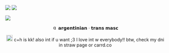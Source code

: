 ![ ](https://media.discordapp.net/attachments/1177363779001008311/1326391392477384704/167_sin_titulo_20250108002532.png?ex=677f41bf&is=677df03f&hm=b1427ba6690bde07a6c9f62e4fce4077ec664fe5dd6c2f0270bd57dcb8d0e5a7&)
![ ](https://file.garden/Zy7nsVKnFHAuCMhW/dividers/monochromatic/mono18)


![ ](https://media.discordapp.net/attachments/1177363779001008311/1326391951343489075/166_sin_titulo_20250108002752.png?ex=677f4244&is=677df0c4&hm=de4154aded675a965c453dc68fde0f6ebf2d7011e75ff7431319953f24f3a87f&)

<p align="center">
  <img src="https://media.discordapp.net/attachments/1177363779001008311/1326401310467031050/kira_56.gif?ex=677f4afb&is=677df97b&hm=108ff4bb2f89911da0b5e20728ec0321d73e99977c6db02c3ce602345bdfa927&" alt="quee??" width="15" height="15"> 𝗮𝗿𝗴𝗲𝗻𝘁𝗶𝗻𝗶𝗮𝗻 · 𝘁𝗿𝗮𝗻𝘀 𝗺𝗮𝘀𝗰
</p>


<p align="center">
  <img src="https://media.discordapp.net/attachments/1177363779001008311/1326401705583181824/soxjtg.gif?ex=677f4b59&is=677df9d9&hm=1ad8d6e654052e3b2cd88c8f322b9ab83ad0cbb9ab693bf558f0a840705358a7&" alt="quee??" width="20" height="20">   c+h is kk! also int if u want ;3 I love int w everybody!! btw, check my dni in straw page or carrd.co
</p>

